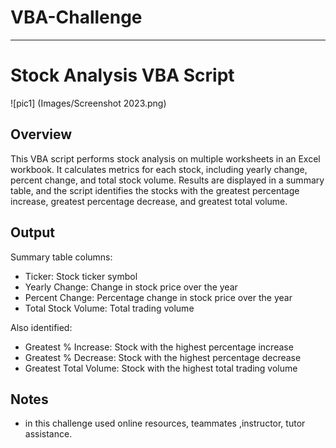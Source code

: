 # VBA-Challenge



---

# Stock Analysis VBA Script

![pic1] (Images/Screenshot 2023.png)

## Overview
This VBA script performs stock analysis on multiple worksheets in an Excel workbook. It calculates metrics for each stock, including yearly change, percent change, and total stock volume. Results are displayed in a summary table, and the script identifies the stocks with the greatest percentage increase, greatest percentage decrease, and greatest total volume.


## Output
Summary table columns:
- Ticker: Stock ticker symbol
- Yearly Change: Change in stock price over the year
- Percent Change: Percentage change in stock price over the year
- Total Stock Volume: Total trading volume

Also identified:
- Greatest % Increase: Stock with the highest percentage increase
- Greatest % Decrease: Stock with the highest percentage decrease
- Greatest Total Volume: Stock with the highest total trading volume

## Notes
- in this challenge used online resources, teammates ,instructor, tutor  assistance. 